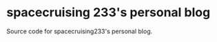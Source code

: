 # spacecruising 233's personal blog

Source code for spacecruising233's personal blog.

[](spacecruising233.github.io)
